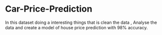 # Car-Price-Prediction
In this dataset doing a interesting things that is clean the data , Analyse the data and create a model of house price prediction with 98% accuracy.
